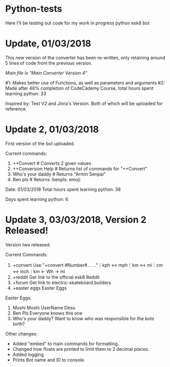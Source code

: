 # Python-tests
Here I'll be testing out code for my work in progress python esk8 bot

# Update, 01/03/2018
This new version of the converter has been re-written, only retaining around 5 lines of code from the previous version.

*Main file is "Main Converter Version 4"*

#1: Makes better use of Functions, as well as parameters and arguments
#2: Made after 48% completion of CodeCademy Course, total hours spent learning python: 33

Inspired by: Test V2 and Jinra's Version. Both of which will be uploaded for reference.

# Update 2, 01/03/2018
First version of the bot uploaded.

Current commands:
1) ++Convert # Converts 2 given values
2) ++Conversion Help # Returns list of commands for "++Convert"
3) Who's your daddy # Returns "Armin Senpai"
4) Ben pls # Returns :benpls: emoji

Date: 01/03/2018
Total hours spent learning python: 38

Days spent learning python: 6

# Update 3, 03/03/2018, Version 2 Released!
Version two released.

Current Commands:
1) +convert
Use "+convert #Number#... ..."｜kph <-> mph｜km <-> mi｜cm <-> inch｜km <- Wh -> mi
2) +reddit
Get link to the official esk8 Reddit
3) +forum
Get link to electric-skateboard.builders
4) +easter eggs
Easter Eggs

Easter Eggs:
1) Moshi Moshi
UserName Desu
2) Ben Pls
Everyone knows this one
3) Who's your daddy?
Want to know who was responsible for the bots birth?

Other changes:
- Added "embed" to main commands for formatting.
- Changed how floats are printed to limit them to 2 decimal places.
- Added logging.
- Prints Bot name and ID to console.
